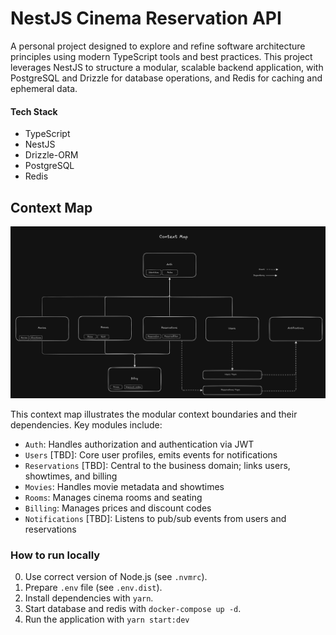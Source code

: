 # NestJS Cinema Reservation API

A personal project designed to explore and refine software architecture principles using modern TypeScript tools and best practices. This project leverages NestJS to structure a modular, scalable backend application, with PostgreSQL and Drizzle for database operations, and Redis for caching and ephemeral data.

#### Tech Stack

- TypeScript
- NestJS
- Drizzle-ORM
- PostgreSQL
- Redis

## Context Map

![Context Map](docs/context-map.png)

This context map illustrates the modular context boundaries and their dependencies. Key modules include:

- `Auth`: Handles authorization and authentication via JWT
- `Users` [TBD]: Core user profiles, emits events for notifications
- `Reservations` [TBD]: Central to the business domain; links users, showtimes, and billing
- `Movies`: Handles movie metadata and showtimes
- `Rooms`: Manages cinema rooms and seating
- `Billing`: Manages prices and discount codes
- `Notifications` [TBD]: Listens to pub/sub events from users and reservations

### How to run locally

0. Use correct version of Node.js (see `.nvmrc`).
1. Prepare `.env` file (see `.env.dist`).
2. Install dependencies with `yarn`.
3. Start database and redis with `docker-compose up -d`.
4. Run the application with `yarn start:dev`
